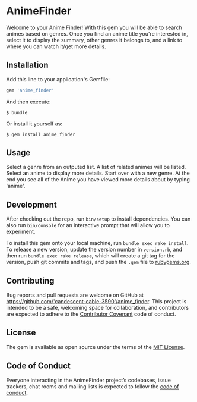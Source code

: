 # AnimeFinder

Welcome to your Anime Finder! With this gem you will be able to search animes based on genres. Once you find an anime title you're
interested in, select it to display the summary, other genres it belongs to, and a link to where you can watch it/get more details.

## Installation

Add this line to your application's Gemfile:

```ruby
gem 'anime_finder'
```

And then execute:

    $ bundle

Or install it yourself as:

    $ gem install anime_finder

## Usage

Select a genre from an outputed list.
A list of related animes will be listed.
Select an anime to display more details.
Start over with a new genre.
At the end you see all of the Anime you have viewed more details about by typing 'anime'.

## Development

After checking out the repo, run `bin/setup` to install dependencies. You can also run `bin/console` for an interactive prompt that will allow you to experiment.

To install this gem onto your local machine, run `bundle exec rake install`. To release a new version, update the version number in `version.rb`, and then run `bundle exec rake release`, which will create a git tag for the version, push git commits and tags, and push the `.gem` file to [rubygems.org](https://rubygems.org).

## Contributing

Bug reports and pull requests are welcome on GitHub at https://github.com/'candescent-cable-3590'/anime_finder. This project is intended to be a safe, welcoming space for collaboration, and contributors are expected to adhere to the [Contributor Covenant](http://contributor-covenant.org) code of conduct.

## License

The gem is available as open source under the terms of the [MIT License](https://opensource.org/licenses/MIT).

## Code of Conduct

Everyone interacting in the AnimeFinder project’s codebases, issue trackers, chat rooms and mailing lists is expected to follow the [code of conduct](https://github.com/'candescent-cable-3590'/anime_finder/blob/master/CODE_OF_CONDUCT.md).

